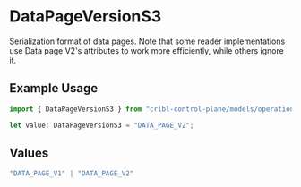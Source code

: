 # DataPageVersionS3

Serialization format of data pages. Note that some reader implementations use Data page V2's attributes to work more efficiently, while others ignore it.

## Example Usage

```typescript
import { DataPageVersionS3 } from "cribl-control-plane/models/operations";

let value: DataPageVersionS3 = "DATA_PAGE_V2";
```

## Values

```typescript
"DATA_PAGE_V1" | "DATA_PAGE_V2"
```